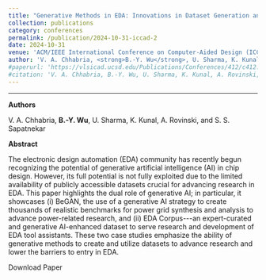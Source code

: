 ```yaml
---
title: "Generative Methods in EDA: Innovations in Dataset Generation and EDA Tool Assistants"
collection: publications
category: conferences
permalink: /publication/2024-10-31-iccad-2
date: 2024-10-31
venue: 'ACM/IEEE International Conference on Computer-Aided Design (ICCAD)'
author: 'V. A. Chhabria, <strong>B.-Y. Wu</strong>, U. Sharma, K. Kunal, A. Rovinski, and S. S. Sapatnekar'
#paperurl: 'https://vlsicad.ucsd.edu/Publications/Conferences/412/c412.pdf'
#citation: 'V. A. Chhabria, B.-Y. Wu, U. Sharma, K. Kunal, A. Rovinski, and S. S. Sapatnekar, “Generative Methods in EDA: Innovations in Dataset Generation and EDA Tool Assistants“, Proc. ICCAD, 2024.'
---
```

****

**Authors**

V. A. Chhabria, **B.-Y. Wu**, U. Sharma, K. Kunal, A. Rovinski, and S. S. Sapatnekar


**Abstract**

The electronic design automation (EDA) community has recently begun recognizing the potential of generative artificial intelligence (AI) in chip design. However, its full potential is not fully exploited due to the limited availability of publicly accessible datasets crucial for advancing research in EDA. This paper highlights the dual role of generative AI; in particular, it showcases (i) BeGAN, the use of a generative AI strategy to create thousands of realistic benchmarks for power grid synthesis and analysis to advance power-related research, and (ii) EDA Corpus---an expert-curated and generative AI-enhanced dataset to serve research and development of EDA tool assistants. These two case studies emphasize the ability of generative methods to create and utilize datasets to advance research and lower the barriers to entry in EDA.

<a href="https://dl.acm.org/doi/10.1145/3676536.3697122" style="text-decoration: none;">Download Paper</a>